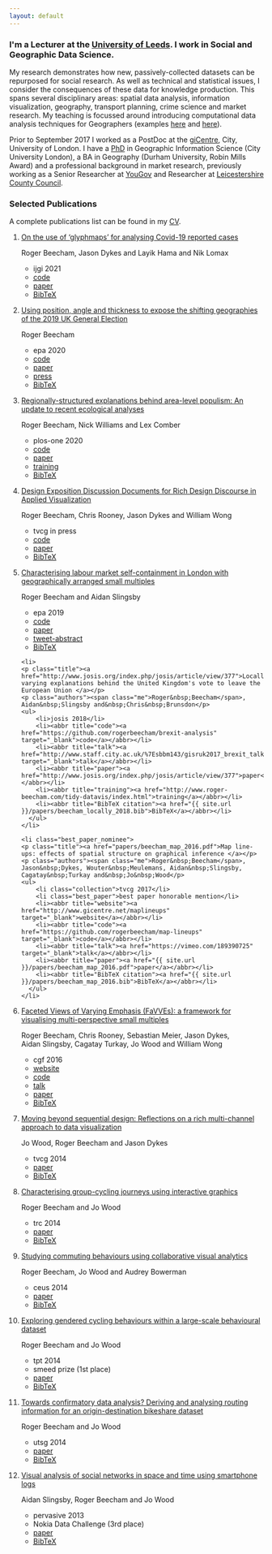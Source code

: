 ```yaml
---
layout: default
---
```



### I'm a Lecturer at the [University of Leeds](https://environment.leeds.ac.uk/geography/staff/1003/dr-roger-beecham). I work in Social and Geographic Data Science.

My research demonstrates how new, passively-collected datasets can be repurposed for social research. As well as technical and statistical issues, I consider the consequences of these data for knowledge production. This spans several disciplinary areas: spatial data analysis, information visualization, geography, transport planning, crime science and market research. My teaching is focussed around introducing computational data analysis techniques for Geographers (examples [here](https://www.roger-beecham.com/predictive-analytics/) and [here](http://www.roger-beecham.com/tidy-datavis/index.html)).

Prior to September 2017 I worked as a PostDoc at the [giCentre](https://www.gicentre.net), City, University of London. I have a [PhD](http://www.gicentre.net/rogerbeecham/thesis) in Geographic Information Science (City University London), a BA in Geography (Durham University, Robin Mills Award) and a professional background in market research, previously working as a Senior Researcher at [YouGov](https://yougov.co.uk) and Researcher at [Leicestershire County Council](http://www.lsr-online.org/uploads/dasts-finalreport-1810610.pdf).


### Selected Publications

A complete publications list can be found in my [CV](/roger_beecham_cv.pdf).

<ol class="publications">


<li>
<p class="title"><a href="https://doi.org/10.3390/ijgi10040213">On the use of ‘glyphmaps’ for analysing Covid-19 reported cases</a></p>
<p class="authors"><span class="me">Roger&nbsp;Beecham</span>, Jason&nbsp;Dykes and&nbsp;Layik&nbsp;Hama and&nbsp;Nik&nbsp;Lomax</p>
<ul>
 <li>ijgi 2021</li>
    <li><abbr title="code"><a href="https://github.com/rogerbeecham/covid-19-datavis" target="_blank">code</a></abbr></li>
    <li><abbr title="paper"><a href="https://doi.org/10.3390/ijgi10040213">paper</a></abbr></li>
    <li><abbr title="BibTeX citation"><a href="{{ site.url }}/papers/beecham_on_2021.bib">BibTeX</a></abbr></li>
  </ul>
</li>

<li>
<p class="title"><a href="http://eprints.whiterose.ac.uk/156733/">Using position, angle and thickness to expose the shifting geographies of the 2019 UK General Election</a></p>
<p class="authors"><span class="me">Roger&nbsp;Beecham</span></p>
<ul>
    <li>epa 2020</li>
    <li><abbr title="code"><a href="https://github.com/rogerbeecham/uk-general-election-vis" target="_blank">code</a></abbr></li>
    <li><abbr title="press"><a href="https://journals.sagepub.com/doi/full/10.1177/0308518X20909392">paper</a></abbr></li>
    <li><abbr title="paper"><a href="https://www.rgs.org/geography/geovisualisation/voting-patterns-in-the-2019-general-election/">press</a></abbr></li>
    <li><abbr title="BibTeX citation"><a href="{{ site.url }}/papers/beecham_visualizing_2020.bib">BibTeX</a></abbr></li>
  </ul>
</li>
<li>
  <p class="title"><a href="https://doi.org/10.1371/journal.pone.0229974">Regionally-structured explanations behind area-level populism: An update to recent ecological analyses</a></p>
  <p class="authors"><span class="me">Roger&nbsp;Beecham</span>, Nick&nbsp;Williams and&nbsp;Lex&nbsp;Comber</p>
  <ul>
      <li >plos-one 2020</li>
      <li><abbr title="code"><a href="https://github.com/rogerbeecham/update-ecological-analyses" target="_blank">code</a></abbr></li>
      <li><abbr title="paper"><a href="https://doi.org/10.1371/journal.pone.0229974">paper</a></abbr></li>
      <li><abbr title="training"><a href="http://www.roger-beecham.com/tidy-datavis/index.html">training</a></abbr></li>
      <li><abbr title="BibTeX citation"><a href="{{ site.url }}/papers/beecham_regionally_2020.bib">BibTeX</a></abbr></li>
    </ul>
  </li>


  <li>
    <p class="title"><a href="http://eprints.whiterose.ac.uk/157773/">Design Exposition Discussion Documents for Rich Design Discourse in Applied Visualization</a></p>
    <p class="authors"><span class="me">Roger&nbsp;Beecham</span>, Chris&nbsp;Rooney, Jason&nbsp;Dykes and&nbsp;William&nbsp;Wong</p>
    <ul>
        <li>tvcg in press</li>
        <li><abbr title="code"><a href="https://github.com/rooch84/spc" target="_blank">code</a></abbr></li>
        <li><abbr title="paper"><a href="http://eprints.whiterose.ac.uk/157773/">paper</a></abbr></li>
        <li><abbr title="BibTeX citation"><a href="{{ site.url }}/papers/beecham_design_2020.bib">BibTeX</a></abbr></li>
      </ul>
    </li>
    <li>
    <p class="title"><a href="http://eprints.whiterose.ac.uk/146307/">Characterising labour market self-containment in London with geographically arranged small multiples</a></p>
    <p class="authors"><span class="me">Roger&nbsp;Beecham</span> and&nbsp;Aidan&nbsp;Slingsby</p>
    <ul>
        <li>epa 2019</li>
        <li><abbr title="code"><a href="https://github.com/rogerbeecham/visualizing-self-containment" target="_blank">code</a></abbr></li>
        <li><abbr title="paper"><a href="http://eprints.whiterose.ac.uk/146307/">paper</a></abbr></li>
        <li><abbr title="abstract"><a href="https://threadreaderapp.com/thread/1138746147269468161.html?refreshed=yes#">tweet-abstract</a></abbr></li>
        <li><abbr title="BibTeX citation"><a href="{{ site.url }}/papers/beecham_characterising_2019.bib">BibTeX</a></abbr></li>
      </ul>
    </li>

    <li>
    <p class="title"><a href="http://www.josis.org/index.php/josis/article/view/377">Locally-varying explanations behind the United Kingdom's vote to leave the European Union </a></p>
    <p class="authors"><span class="me">Roger&nbsp;Beecham</span>, Aidan&nbsp;Slingsby and&nbsp;Chris&nbsp;Brunsdon</p>
    <ul>
        <li>josis 2018</li>
        <li><abbr title="code"><a href="https://github.com/rogerbeecham/brexit-analysis" target="_blank">code</a></abbr></li>
        <li><abbr title="talk"><a href="http://www.staff.city.ac.uk/%7Esbbm143/gisruk2017_brexit_talk.pdf" target="_blank">talk</a></abbr></li>
        <li><abbr title="paper"><a href="http://www.josis.org/index.php/josis/article/view/377">paper</a></abbr></li>
        <li><abbr title="training"><a href="http://www.roger-beecham.com/tidy-datavis/index.html">training</a></abbr></li>
        <li><abbr title="BibTeX citation"><a href="{{ site.url }}/papers/beecham_locally_2018.bib">BibTeX</a></abbr></li>
      </ul>
    </li>

    <li class="best_paper_nominee">
    <p class="title"><a href="papers/beecham_map_2016.pdf">Map line-ups: effects of spatial structure on graphical inference </a></p>
    <p class="authors"><span class="me">Roger&nbsp;Beecham</span>, Jason&nbsp;Dykes, Wouter&nbsp;Meulemans, Aidan&nbsp;Slingsby, Cagatay&nbsp;Turkay and&nbsp;Jo&nbsp;Wood</p>
    <ul>
        <li class="collection">tvcg 2017</li>
        <li class="best_paper">best paper honorable mention</li>
        <li><abbr title="website"><a href="http://www.gicentre.net/maplineups" target="_blank">website</a></abbr></li>
        <li><abbr title="code"><a href="https://github.com/rogerbeecham/map-lineups" target="_blank">code</a></abbr></li>
        <li><abbr title="talk"><a href="https://vimeo.com/189390725" target="_blank">talk</a></abbr></li>
        <li><abbr title="paper"><a href="{{ site.url }}/papers/beecham_map_2016.pdf">paper</a></abbr></li>
        <li><abbr title="BibTeX citation"><a href="{{ site.url }}/papers/beecham_map_2016.bib">BibTeX</a></abbr></li>
      </ul>
    </li>

   <li>
   <p class="title"><a href="{{ site.url }}/papers/beecham_faceted_2016.pdf">Faceted Views of Varying Emphasis (FaVVEs): a framework for visualising multi-perspective small multiples</a></p>
   <p class="authors"><span class="me">Roger&nbsp;Beecham</span>, Chris&nbsp;Rooney, Sebastian&nbsp;Meier, Jason&nbsp;Dykes, Aidan&nbsp;Slingsby, Cagatay&nbsp;Turkay, Jo&nbsp;Wood and&nbsp;William&nbsp;Wong</p>
   <ul>
       <li> cgf 2016</li
       ><li><abbr title="website"><a href="http://www.gicentre.net/favves" target="_blank">website</a></abbr></li>
       <li><abbr title="code"><a href="https://github.com/sebastian-meier/vis-survey" target="_blank">code</a></abbr></li>
       <li><abbr title="talk"><a href="https://vimeo.com/groups/eurovis2016/videos/177268318" target="_blank">talk</a></abbr></li>
       <li><abbr title="paper"><a href="{{ site.url }}/papers/beecham_faceted_2016.pdf">paper</a></abbr></li>
       <li><abbr title="BibTeX citation"><a href="{{ site.url }}/papers/beecham_faceted_2016.bib">BibTeX</a></abbr></li>
    </ul>
   </li>


   <li>
   <p class="title"><a href="{{ site.url }}/papers/wood_moving_2014.pdf">Moving beyond sequential design: Reflections on a rich multi-channel approach to data visualization</a></p>
   <p class="authors"> Jo&nbsp;Wood, <span class="me">Roger&nbsp;Beecham</span> and&nbsp;Jason&nbsp;Dykes
   <ul>
       <li> tvcg 2014</li>
         <li><abbr title="paper"><a href="{{ site.url }}/papers/wood_moving_2014.pdf">paper</a></abbr></li>
       <li><abbr title="BibTeX citation"><a href="{{ site.url }}/papers/wood_moving_2014.bib">BibTeX</a></abbr></li>
  </ul>


   <li>
   <p class="title"><a href="{{ site.url }}/papers/beecham_characterising_2014.pdf">Characterising group-cycling journeys using interactive graphics</a></p>
   <p class="authors"> <span class="me">Roger&nbsp;Beecham</span> and&nbsp;Jo&nbsp;Wood
   <ul>
       <li> trc 2014</li>
         <li><abbr title="paper"><a href="{{ site.url }}/papers/beecham_characterising_2014.pdf">paper</a></abbr></li>
       <li><abbr title="BibTeX citation"><a href="{{ site.url }}/papers/beecham_characterising_2014.bib">BibTeX</a></abbr></li>
    </ul>

   <li>
   <p class="title"><a href="{{ site.url }}/papers/beecham_studying_2014.pdf">Studying commuting behaviours using collaborative visual analytics</a></p>
   <p class="authors"> <span class="me">Roger&nbsp;Beecham</span>,&nbsp;Jo&nbsp;Wood and&nbsp;Audrey&nbsp;Bowerman
   <ul>
       <li> ceus 2014</li>
         <li><abbr title="paper"><a href="{{ site.url }}/papers/beecham_studying_2014.pdf">paper</a></abbr></li>
       <li><abbr title="BibTeX citation"><a href="{{ site.url }}/papers/beecham_studying_2014.bib">BibTeX</a></abbr></li>
    </ul>


   <li class="best_paper_nominee">
   <p class="title"><a href="{{ site.url }}/papers/beecham_exploring_2014.pdf">Exploring gendered cycling behaviours within a large-scale behavioural dataset</a></p>
   <p class="authors"> <span class="me">Roger&nbsp;Beecham</span> and&nbsp;Jo&nbsp;Wood
   <ul>
       <li> tpt 2014</li>
        <li class="best_paper">smeed prize (1st place)</li>
         <li><abbr title="paper"><a href="{{ site.url }}/papers/beecham_exploring_2014.pdf">paper</a></abbr></li>
       <li><abbr title="BibTeX citation"><a href="{{ site.url }}/papers/beecham_exploring_2014.bib">BibTeX</a></abbr></li>
    </ul>

<li>
   <p class="title"><a href="{{ site.url }}/papers/beecham_towards_2014.pdf">Towards confirmatory data analysis? Deriving and analysing routing information for an origin-destination bikeshare dataset</a></p>
   <p class="authors"> <span class="me">Roger&nbsp;Beecham</span> and&nbsp;Jo&nbsp;Wood
   <ul>
       <li> utsg 2014</li>
         <li><abbr title="paper"><a href="{{ site.url }}/papers/beecham_towards_2014.pdf">paper</a></abbr></li>
       <li><abbr title="BibTeX citation"><a href="{{ site.url }}/papers/beecham_towards_2014.bib">BibTeX</a></abbr></li>
    </ul>

  <li class="best_paper_nominee">
  <p class="title"><a href="{{ site.url }}/papers/slingsby_visual_2013.pdf">Visual analysis of social networks in space and time using smartphone logs</a></p>
  <p class="authors">Aidan&nbsp;Slingsby, <span class="me">Roger&nbsp;Beecham</span> and&nbsp;Jo&nbsp;Wood
  <ul>
      <li> pervasive 2013</li>
      <li class="best_paper">Nokia Data Challenge (3rd place)</li>
        <li><abbr title="paper"><a href="{{ site.url }}/papers/slingsby_visual_2013.pdf">paper</a></abbr></li>
      <li><abbr title="BibTeX citation"><a href="{{ site.url }}/papers/slingsby_visual_2013.bib">BibTeX</a></abbr></li>
   </ul>
